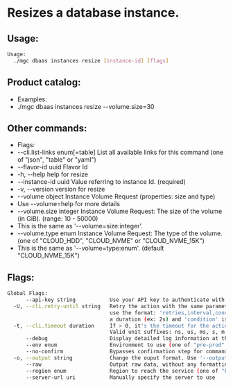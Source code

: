 # Resizes a database instance.

## Usage:
```bash
Usage:
  ./mgc dbaas instances resize [instance-id] [flags]
```

## Product catalog:
- Examples:
- ./mgc dbaas instances resize --volume.size=30

## Other commands:
- Flags:
- --cli.list-links enum[=table]   List all available links for this command (one of "json", "table" or "yaml")
- --flavor-id uuid                Flavor Id
- -h, --help                          help for resize
- --instance-id uuid              Value referring to instance Id. (required)
- -v, --version                       version for resize
- --volume object                 Instance Volume Request (properties: size and type)
- Use --volume=help for more details
- --volume.size integer           Instance Volume Request: The size of the volume (in GiB). (range: 10 - 50000)
- This is the same as '--volume=size:integer'.
- --volume.type enum              Instance Volume Request: The type of the volume. (one of "CLOUD_HDD", "CLOUD_NVME" or "CLOUD_NVME_15K")
- This is the same as '--volume=type:enum'. (default "CLOUD_NVME_15K")

## Flags:
```bash
Global Flags:
      --api-key string           Use your API key to authenticate with the API
  -U, --cli.retry-until string   Retry the action with the same parameters until the given condition is met. The flag parameters
                                 use the format: 'retries,interval,condition', where 'retries' is a positive integer, 'interval' is
                                 a duration (ex: 2s) and 'condition' is a 'engine=value' pair such as "jsonpath=expression"
  -t, --cli.timeout duration     If > 0, it's the timeout for the action execution. It's specified as numbers and unit suffix.
                                 Valid unit suffixes: ns, us, ms, s, m and h. Examples: 300ms, 1m30s
      --debug                    Display detailed log information at the debug level
      --env enum                 Environment to use (one of "pre-prod" or "prod") (default "prod")
      --no-confirm               Bypasses confirmation step for commands that ask a confirmation from the user
  -o, --output string            Change the ouput format. Use '--output=help' to know more details. (default "yaml")
      --raw                      Output raw data, without any formatting or coloring
      --region enum              Region to reach the service (one of "br-mgl1", "br-ne1" or "br-se1") (default "br-se1")
      --server-url uri           Manually specify the server to use
```

